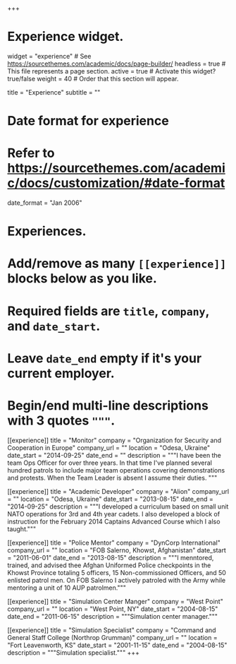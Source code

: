 +++
# Experience widget.
widget = "experience"  # See https://sourcethemes.com/academic/docs/page-builder/
headless = true  # This file represents a page section.
active = true  # Activate this widget? true/false
weight = 40  # Order that this section will appear.

title = "Experience"
subtitle = ""

# Date format for experience
#   Refer to https://sourcethemes.com/academic/docs/customization/#date-format
date_format = "Jan 2006"

# Experiences.
#   Add/remove as many `[[experience]]` blocks below as you like.
#   Required fields are `title`, `company`, and `date_start`.
#   Leave `date_end` empty if it's your current employer.
#   Begin/end multi-line descriptions with 3 quotes `"""`.
[[experience]]
  title = "Monitor"
  company = "Organization for Security and Cooperation in Europe"
  company_url = ""
  location = "Odesa, Ukraine"
  date_start = "2014-09-25"
  date_end = ""
  description = """I have been the team Ops Officer for over three years.  In that time I've planned several hundred patrols to include major team operations covering demonstrations and protests.  When the Team Leader is absent I assume their duties. """

  [[experience]]
  title = "Academic Developer"
  company = "Alion"
  company_url = ""
  location = "Odesa, Ukraine"
  date_start = "2013-08-15"
  date_end = "2014-09-25"
  description = """I developed a curriculum based on small unit NATO operations for 3rd and 4th year cadets.  I also developed a block of instruction for the February 2014 Captains Advanced Course which I also taught."""

   [[experience]]
  title = "Police Mentor"
  company = "DynCorp International"
  company_url = ""
  location = "FOB Salerno, Khowst, Afghanistan"
  date_start = "2011-06-01"
  date_end = "2013-08-15"
  description = """I menntored, trained, and advised thee Afghan Uniformed Police checkpoints in the Khowst Province totaling 5 officers, 15 Non-commissioned Officers, and 50 enlisted patrol men.  On FOB Salerno I actively patroled with the Army while mentoring a unit of 10 AUP patrolmen."""

  [[experience]]
  title = "Simulation Center Manger"
  company = "West Point"
  company_url = ""
  location = "West Point, NY"
  date_start = "2004-08-15"
  date_end = "2011-06-15"
  description = """Simulation center manager."""

   [[experience]]
  title = "Simulation Specialist"
  company = "Command and General Staff College (Northrop Grumman)"
  company_url = ""
  location = "Fort Leavenworth, KS"
  date_start = "2001-11-15"
  date_end = "2004-08-15"
  description = """Simulation specialist."""
+++
